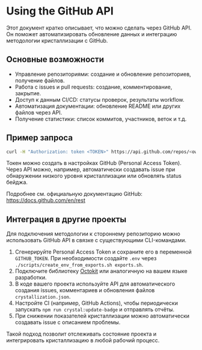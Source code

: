 # Using the GitHub API

Этот документ кратко описывает, что можно сделать через GitHub API. Он поможет автоматизировать обновление данных и интеграцию методологии кристаллизации с GitHub.

## Основные возможности

- Управление репозиториями: создание и обновление репозиториев, получение файлов.
- Работа с issues и pull requests: создание, комментирование, закрытие.
- Доступ к данным CI/CD: статусы проверок, результаты workflow.
- Автоматизация документации: обновление README или других файлов через API.
- Получение статистики: список коммитов, участников, веток и т.д.

## Пример запроса

```bash
curl -H "Authorization: token <TOKEN>" https://api.github.com/repos/<owner>/<repo>/issues
```

Токен можно создать в настройках GitHub (Personal Access Token). Через API можно, например, автоматически создавать issue при обнаружении низкого уровня кристаллизации или обновлять status бейджа.

Подробнее см. официальную документацию GitHub: <https://docs.github.com/en/rest>

## Интеграция в другие проекты

Для подключения методологии к стороннему репозиторию можно использовать GitHub API в связке с существующими CLI-командами.

1. Сгенерируйте Personal Access Token и сохраните его в переменной `GITHUB_TOKEN`. При необходимости создайте `.env` через `./scripts/create_env_from_exports.sh exports.sh`.
2. Подключите библиотеку [Octokit](https://github.com/octokit/octokit.js) или аналогичную на вашем языке разработки.
3. В коде вашего проекта используйте API для автоматического создания issues, комментариев и обновления файлов `crystallization.json`.
4. Настройте CI (например, GitHub Actions), чтобы периодически запускать `npm run crystal:update-badge` и отправлять отчёты.
5. При снижении показателей кристаллизации можно автоматически создавать issue с описанием проблемы.

Такой подход позволит отслеживать состояние проекта и интегрировать кристаллизацию в любой рабочий процесс.
